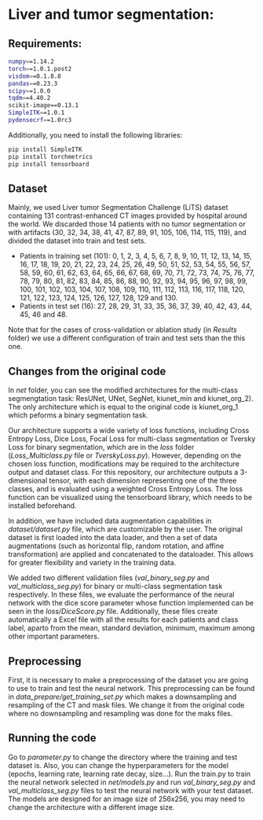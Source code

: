 # Liver and tumor segmentation:

## Requirements:

```bash
numpy==1.14.2
torch==1.0.1.post2
visdom==0.1.8.8
pandas==0.23.3
scipy==1.0.0
tqdm==4.40.2
scikit-image==0.13.1
SimpleITK==1.0.1
pydensecrf==1.0rc3
```

Additionally, you need to install the following libraries:  
```bash
pip install SimpleITK
pip install torchmetrics
pip install tensorboard
```

## Dataset

Mainly, we used Liver tumor Segmentation Challenge (LiTS) dataset containing 131 contrast-enhanced CT images provided by hospital around the world. We discarded those 14 patients with no tumor segmentation or with artifacts (30, 32, 34, 38, 41, 47, 87, 89, 91, 105, 106, 114, 115, 119), and divided the dataset into train and test sets.
- Patients in training set (101): 0, 1, 2, 3, 4, 5, 6, 7, 8, 9, 10, 11, 12, 13, 14, 15, 16, 17, 18, 19, 20, 21, 22, 23, 24, 25, 26, 49, 50, 51, 52, 53, 54, 55, 56, 57, 58, 59, 60, 61, 62, 63, 64, 65, 66, 67, 68, 69, 70, 71, 72, 73, 74, 75, 76, 77, 78, 79, 80, 81, 82, 83, 84, 85, 86, 88, 90, 92, 93, 94, 95, 96, 97, 98, 99, 100, 101, 102, 103, 104, 107, 108, 109, 110, 111, 112, 113, 116, 117, 118, 120, 121, 122, 123, 124, 125, 126, 127, 128, 129 and 130.
- Patients in test set (16): 27, 28, 29, 31, 33, 35, 36, 37, 39, 40, 42, 43, 44, 45, 46 and 48.

Note that for the cases of cross-validation or ablation study (in _Results_ folder) we use a different configuration of train and test sets than the this one.

## Changes from the original code

In _net_ folder, you can see the modified architectures for the multi-class segmengtation task: ResUNet, UNet, SegNet, kiunet_min and kiunet_org_2). The only architecture which is equal to the original code is kiunet_org_1 which peforms a binary segmentation task.

Our architecture supports a wide variety of loss functions, including Cross Entropy Loss, Dice Loss, Focal Loss for multi-class segmentation or Tversky Loss for binary segmentation, which are in the _loss_ folder (_Loss_Multiclass.py_ file or _TverskyLoss.py_). However, depending on the chosen loss function, modifications may be required to the architecture output and dataset class. For this repository, our architecture outputs a 3-dimensional tensor, with each dimension representing one of the three classes, and is evaluated using a weighted Cross Entropy Loss. The loss function can be visualized using the tensorboard library, which needs to be installed beforehand.

In addition, we have included data augmentation capabilities in _dataset/dataset.py_ file, which are customizable by the user. The original dataset is first loaded into the data loader, and then a set of data augmentations (such as horizontal flip, random rotation, and affine transformation) are applied and concatenated to the dataloader. This allows for greater flexibility and variety in the training data.

We added two different validation files (_val_binary_seg.py_ and _val_multiclass_seg.py_) for binary or multi-class segmentation task respectively. In these files, we evaluate the performance of the neural network with the dice score parameter whose function implemented can be seen in the _loss/DiceScore.py_ file. Additionally, these files create automatically a Excel file with all the results for each patients and class label, aparto from the mean, standard deviation, minimum, maximum among other important parameters.

## Preprocessing

First, it is necessary to make a preprocessing of the dataset you are going to use to train and test the neural network. This preprocessing can be found in _data_prepare/get_training_set.py_ which makes a downsampling and resampling of the CT and mask files. We change it from the original code where no downsampling and resampling was done for the maks files.


## Running the code

Go to _parameter.py_ to change the directory where the training and test dataset is. Also, you can change the hyperparameters for the model (epochs, learning rate, learning rate decay, size...). Run the train.py to train the neural network selected in _net/models.py_ and run _val_binary_seg.py_ and _val_multiclass_seg.py_ files to test the neural network with your test dataset. The models are designed for an image size of 256x256, you may need to change the architecture with a different image size.



  

